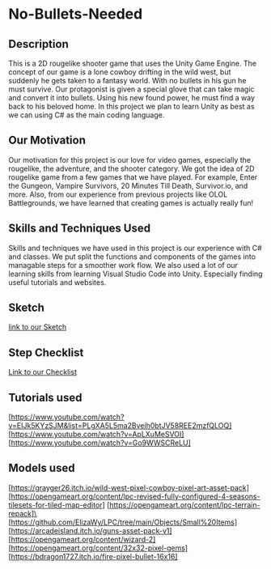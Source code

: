 # No-Bullets-Needed
## Description
This is a 2D rougelike shooter game that uses the Unity Game Engine. The concept of our game is a lone cowboy drifting in the wild west, but suddenly he gets taken to a fantasy world. With no bullets in his gun he must survive. Our protagonist is given a special glove that can take magic and convert it into bullets. Using his new found power, he must find a way back to his beloved home. In this project we plan to learn Unity as best as we can using C# as the main coding language.

## Our Motivation
Our motivation for this project is our love for video games, especially the rougelike, the adventure, and the shooter category. We got the idea of 2D rougelike game from a few games that we have played. For example, Enter the Gungeon, Vampire Survivors, 20 Minutes Till Death, Survivor.io, and more. Also, from our experience from previous projects like OLOL Battlegrounds, we have learned that creating games is actually really fun! 

## Skills and Techniques Used
Skills and techniques we have used in this project is our experience with C# and classes. We put split the functions and components of the games into managable steps for a smoother work flow. We also used a lot of our learning skills from learning Visual Studio Code into Unity. Especially finding useful tutorials and websites.

## Sketch
[link to our Sketch](https://www.figma.com/design/MGBeULguAFSACWgDTcNoRA/No-Bullets-Needed?node-id=0-1&t=BWnUPZuA9LpsAXxA-1)
## Step Checklist
[Link to our Checklist](https://docs.google.com/document/d/1K6yPv-q_4hQxa8Fr6GaolzB33bLvotretiY5wZ42tYQ/edit?usp=sharing)

## Tutorials used
[https://www.youtube.com/watch?v=EIJk5KYzSJM&list=PLgXA5L5ma2Bveih0btJV58REE2mzfQLOQ]
[https://www.youtube.com/watch?v=ApLXuMeSVOI]
[https://www.youtube.com/watch?v=Go9WWSCReLU]
## Models used
[https://grayger26.itch.io/wild-west-pixel-cowboy-pixel-art-asset-pack]
[https://opengameart.org/content/lpc-revised-fully-configured-4-seasons-tilesets-for-tiled-map-editor]
[https://opengameart.org/content/lpc-terrain-repack]\
[https://github.com/ElizaWy/LPC/tree/main/Objects/Small%20Items]
[https://arcadeisland.itch.io/guns-asset-pack-v1]
  [https://opengameart.org/content/wizard-2]
  [https://opengameart.org/content/32x32-pixel-gems]
  [https://bdragon1727.itch.io/fire-pixel-bullet-16x16]

